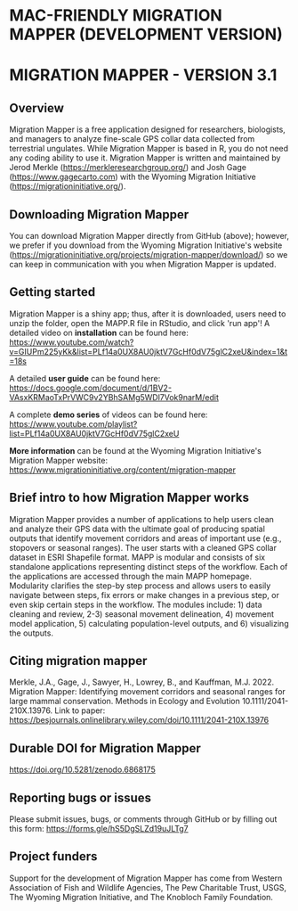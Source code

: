 # MAC-FRIENDLY MIGRATION MAPPER (DEVELOPMENT VERSION)

# MIGRATION MAPPER - VERSION 3.1

## Overview
Migration Mapper is a free application designed for researchers, biologists, and managers to analyze fine-scale GPS collar data collected from terrestrial ungulates. While Migration Mapper is based in R, you do not need any coding ability to use it. Migration Mapper is written and maintained by Jerod Merkle (https://merkleresearchgroup.org/) and Josh Gage (https://www.gagecarto.com) with the Wyoming Migration Initiative (https://migrationinitiative.org/).  

## Downloading Migration Mapper
You can download Migration Mapper directly from GitHub (above); however, we prefer if you download from the Wyoming Migration Initiative's website (https://migrationinitiative.org/projects/migration-mapper/download/) so we can keep in communication with you when Migration Mapper is updated. 

## Getting started
Migration Mapper is a shiny app; thus, after it is downloaded, users need to unzip the folder, open the MAPP.R file in RStudio, and click 'run app'! A detailed video on **installation** can be found here: https://www.youtube.com/watch?v=GIUPm225yKk&list=PLf14a0UX8AU0jktV7GcHf0dV75glC2xeU&index=1&t=18s

A detailed **user guide** can be found here: https://docs.google.com/document/d/1BV2-VAsxKRMaoTxPrVWC9v2YBhSAMg5WDl7Vok9narM/edit

A complete **demo series** of videos can be found here: https://www.youtube.com/playlist?list=PLf14a0UX8AU0jktV7GcHf0dV75glC2xeU

**More information** can be found at the Wyoming Migration Initiative's Migration Mapper website: https://www.migrationinitiative.org/content/migration-mapper

## Brief intro to how Migration Mapper works
Migration Mapper provides a number of applications to help users clean and analyze their GPS data with the ultimate goal of producing spatial outputs that identify movement corridors and areas of important use (e.g., stopovers or seasonal ranges). The user starts with a cleaned GPS collar dataset in ESRI Shapefile format. MAPP is modular and consists of six standalone applications representing distinct steps of the workflow. Each of the applications are accessed through the main MAPP homepage. Modularity clarifies the step-by step process and allows users to easily navigate between steps, fix errors or make changes in a previous step, or even skip certain steps in the workflow. The modules include: 1) data cleaning and review, 2-3) seasonal movement delineation, 4) movement model application, 5) calculating population-level outputs, and 6) visualizing the outputs.

## Citing migration mapper
Merkle, J.A., Gage, J., Sawyer, H., Lowrey, B., and Kauffman, M.J. 2022. Migration Mapper: Identifying movement corridors and seasonal ranges for large mammal conservation. Methods in Ecology and Evolution 10.1111/2041-210X.13976. Link to paper: https://besjournals.onlinelibrary.wiley.com/doi/10.1111/2041-210X.13976

## Durable DOI for Migration Mapper
https://doi.org/10.5281/zenodo.6868175

## Reporting bugs or issues
Please submit issues, bugs, or comments through GitHub or by filling out this form: https://forms.gle/hS5DgSLZd19uJLTg7

## Project funders
Support for the development of Migration Mapper has come from Western Association of Fish and Wildlife Agencies, The Pew Charitable Trust, USGS, The Wyoming Migration Initiative, and The Knobloch Family Foundation. 

